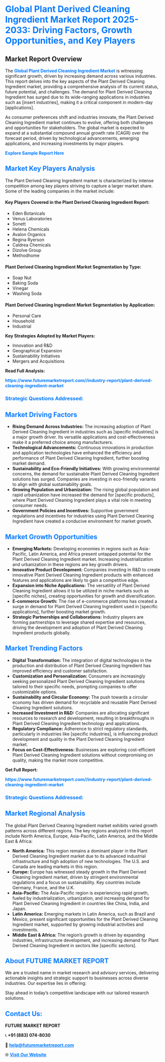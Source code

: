 <h1 style="color: #007BFF;">Global Plant Derived Cleaning Ingredient Market Report 2025-2033: Driving Factors, Growth Opportunities, and Key Players</h1>

<section id="overview">
<h2>Market Report Overview</h2>
<p>The <a href="https://www.futuremarketreport.com//industry-report/plant-derived-cleaning-ingredient-market" style="color: #007BFF; text-decoration: none;"><strong>Global Plant Derived Cleaning Ingredient Market</strong></a> is witnessing significant growth, driven by increasing demand across various industries. This report delves into the key aspects of the Plant Derived Cleaning Ingredient market, providing a comprehensive analysis of its current status, future potential, and challenges. The demand for Plant Derived Cleaning Ingredient has surged due to its wide-ranging applications in industries such as [insert industries], making it a critical component in modern-day [applications].</p>
<p>As consumer preferences shift and industries innovate, the Plant Derived Cleaning Ingredient market continues to evolve, offering both challenges and opportunities for stakeholders. The global market is expected to expand at a substantial compound annual growth rate (CAGR) over the forecast period, driven by technological advancements, emerging applications, and increasing investments by major players.</p>
</section>

<section id="overview">
<p><a href="https://www.futuremarketreport.com//request-sample/reportId=58119" style="color: #007BFF; text-decoration: none;"><strong>Explore Sample Report Here</strong></a></p>
</section>

<section id="key-players">
<h2 style="color: #007BFF;">Market Key Players Analysis</h2>
<p>The Plant Derived Cleaning Ingredient market is characterized by intense competition among key players striving to capture a larger market share. Some of the leading companies in the market include:</p>
<h4>Key Players Covered in the Plant Derived Cleaning Ingredient Report:</h4>
<ul><li>Eden Botanicals</li><li>Venus Laboratories</li><li>Sonett</li><li>Helena Chemicals</li><li>Avalon Organics</li><li>Regina Ryerson</li><li>Caldrea Chemicals</li><li>Dizolve Group</li><li>Methodhome</li></ul>
<h4>Plant Derived Cleaning Ingredient Market Segmentation by Type:</h4>
<ul><li>Soap Nut</li><li>Baking Soda</li><li>Vinegar</li><li>Washing Soda</li></ul>

<h4>Plant Derived Cleaning Ingredient Market Segmentation by Application:</h4>
<ul><li>Personal Care</li><li>Household</li><li>Industrial</li></ul>
<p><strong>Key Strategies Adopted by Market Players:</strong></p>
<ul>
<li>Innovation and R&D</li>
<li>Geographical Expansion</li>
<li>Sustainability Initiatives</li>
<li>Mergers and Acquisitions</li>
</ul>
</section>

<section>
<p><strong>Read Full Analysis: </strong></p><a href="https://www.futuremarketreport.com//industry-report/plant-derived-cleaning-ingredient-market" style="color: #007BFF; text-decoration: none;"><strong>https://www.futuremarketreport.com//industry-report/plant-derived-cleaning-ingredient-market</strong></a>
<h3 style="color: #007BFF;">Strategic Questions Addressed:</h3>
</section>

<section id="driving-factors">
<h2 style="color: #007BFF;">Market Driving Factors</h2>
<ul>
<li><strong>Rising Demand Across Industries:</strong> The increasing adoption of Plant Derived Cleaning Ingredient in industries such as [specific industries] is a major growth driver. Its versatile applications and cost-effectiveness make it a preferred choice among manufacturers.</li>
<li><strong>Technological Advancements:</strong> Continuous innovations in production and application technologies have enhanced the efficiency and performance of Plant Derived Cleaning Ingredient, further boosting market demand.</li>
<li><strong>Sustainability and Eco-Friendly Initiatives:</strong> With growing environmental concerns, the demand for sustainable Plant Derived Cleaning Ingredient solutions has surged. Companies are investing in eco-friendly variants to align with global sustainability goals.</li>
<li><strong>Growing Population and Urbanization:</strong> The rising global population and rapid urbanization have increased the demand for [specific products], where Plant Derived Cleaning Ingredient plays a vital role in meeting consumer needs.</li>
<li><strong>Government Policies and Incentives:</strong> Supportive government regulations and incentives for industries using Plant Derived Cleaning Ingredient have created a conducive environment for market growth.</li>
</ul>
</section>

<section id="growth-opportunities">
<h2 style="color: #007BFF;">Market Growth Opportunities</h2>
<ul>
<li><strong>Emerging Markets:</strong> Developing economies in regions such as Asia-Pacific, Latin America, and Africa present untapped potential for the Plant Derived Cleaning Ingredient market. Increasing industrialization and urbanization in these regions are key growth drivers.</li>
<li><strong>Innovative Product Development:</strong> Companies investing in R&D to create innovative Plant Derived Cleaning Ingredient products with enhanced features and applications are likely to gain a competitive edge.</li>
<li><strong>Expansion into Niche Applications:</strong> The versatility of Plant Derived Cleaning Ingredient allows it to be utilized in niche markets such as [specific niches], creating opportunities for growth and diversification.</li>
<li><strong>E-commerce Growth:</strong> The rise of e-commerce platforms has created a surge in demand for Plant Derived Cleaning Ingredient used in [specific applications], further boosting market growth.</li>
<li><strong>Strategic Partnerships and Collaborations:</strong> Industry players are forming partnerships to leverage shared expertise and resources, driving the development and adoption of Plant Derived Cleaning Ingredient products globally.</li>
</ul>
</section>

<section id="trending-factors">
<h2 style="color: #007BFF;">Market Trending Factors</h2>
<ul>
<li><strong>Digital Transformation:</strong> The integration of digital technologies in the production and distribution of Plant Derived Cleaning Ingredient has improved efficiency and customer satisfaction.</li>
<li><strong>Customization and Personalization:</strong> Consumers are increasingly seeking personalized Plant Derived Cleaning Ingredient solutions tailored to their specific needs, prompting companies to offer customizable options.</li>
<li><strong>Sustainability and Circular Economy:</strong> The push towards a circular economy has driven demand for recyclable and reusable Plant Derived Cleaning Ingredient solutions.</li>
<li><strong>Increased Investment in R&D:</strong> Companies are allocating significant resources to research and development, resulting in breakthroughs in Plant Derived Cleaning Ingredient technology and applications.</li>
<li><strong>Regulatory Compliance:</strong> Adherence to strict regulatory standards, particularly in industries like [specific industries], is influencing product development and quality in the Plant Derived Cleaning Ingredient market.</li>
<li><strong>Focus on Cost-Effectiveness:</strong> Businesses are exploring cost-efficient Plant Derived Cleaning Ingredient solutions without compromising on quality, making the market more competitive.</li>
</ul>
</section>

<section>
<p><strong>Get Full Report: </strong></p><a href="https://www.futuremarketreport.com//industry-report/plant-derived-cleaning-ingredient-market" style="color: #007BFF; text-decoration: none;"><strong>https://www.futuremarketreport.com//industry-report/plant-derived-cleaning-ingredient-market</strong></a>
<h3 style="color: #007BFF;">Strategic Questions Addressed:</h3>
</section>


<section id="regional-analysis">
<h2 style="color: #007BFF;">Market Regional Analysis</h2>
<p>The global Plant Derived Cleaning Ingredient market exhibits varied growth patterns across different regions. The key regions analyzed in this report include North America, Europe, Asia-Pacific, Latin America, and the Middle East & Africa:</p>
<ul>
<li><strong>North America:</strong> This region remains a dominant player in the Plant Derived Cleaning Ingredient market due to its advanced industrial infrastructure and high adoption of new technologies. The U.S. and Canada are leading markets in this region.</li>
<li><strong>Europe:</strong> Europe has witnessed steady growth in the Plant Derived Cleaning Ingredient market, driven by stringent environmental regulations and a focus on sustainability. Key countries include Germany, France, and the U.K.</li>
<li><strong>Asia-Pacific:</strong> The Asia-Pacific region is experiencing rapid growth, fueled by industrialization, urbanization, and increasing demand for Plant Derived Cleaning Ingredient in countries like China, India, and Japan.</li>
<li><strong>Latin America:</strong> Emerging markets in Latin America, such as Brazil and Mexico, present significant opportunities for the Plant Derived Cleaning Ingredient market, supported by growing industrial activities and investments.</li>
<li><strong>Middle East & Africa:</strong> The region’s growth is driven by expanding industries, infrastructure development, and increasing demand for Plant Derived Cleaning Ingredient in sectors like [specific sectors].</li>
</ul>
</section>

<footer>
<h2 style="color: #007BFF;">About FUTURE MARKET REPORT</h2>
<p>We are a trusted name in market research and advisory services, delivering actionable insights and strategic support to businesses across diverse industries. Our expertise lies in offering:</p>

<p>Stay ahead in today’s competitive landscape with our tailored research solutions.</p>

<h2 style="color: #007BFF;">Contact Us:</h2>
<p><strong>FUTURE MARKET REPORT</strong></p>
<p>📞 <strong>+91 (883) 074-8030</strong></p>
<p>📧 <strong><a href="mailto:help@futuremarketreport.com" style="color: #007BFF;">help@futuremarketreport.com</a></strong></p>
<p>🌐 <strong><a href="https://www.futuremarketreport.com/" style="color: #007BFF;">Visit Our Website</a></strong></p>
</footer>